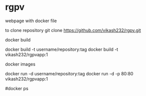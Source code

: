 # rgpv
webpage with docker file


to clone repository 
git clone https://github.com/vikash232/rgpv.git

docker build

docker build -t username/repository:tag
docker build -t vikash232/rgpvapp:1



docker images

docker run -d username/repository:tag
docker run -d -p 80:80 vikash232/rgpvapp:1

#docker ps
